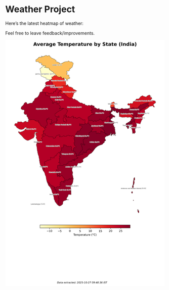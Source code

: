 # Weather Project

Here’s the latest heatmap of weather:

Feel free to leave feedback/improvements.

![India Heatmap](docs/assets/india_heatmap.png?v=FEF0BE)

